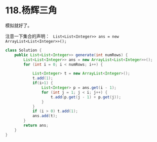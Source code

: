 # 118.杨辉三角

模拟就好了。

注意一下集合的声明：
` List<List<Integer>> ans = new ArrayList<List<Integer>>();`

```` java
class Solution {
    public List<List<Integer>> generate(int numRows) {
        List<List<Integer>> ans = new ArrayList<List<Integer>>();
        for (int i = 0; i < numRows; i++) {

            List<Integer> t = new ArrayList<Integer>();
            t.add(1);
            if(i>1) {
                List<Integer> p = ans.get(i - 1);
                for (int j = 1; j < i; j++) {
                    t.add(p.get(j - 1) + p.get(j));
                }
            }
            if (i > 0) t.add(1);
            ans.add(t);
        }
        return ans;
    }
}
````

